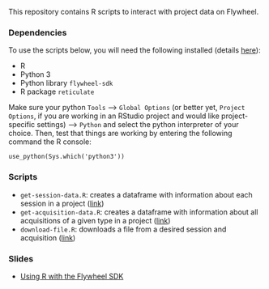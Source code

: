 
This repository contains R scripts to interact with project data on Flywheel. 

### Dependencies

To use the scripts below, you will need the following installed (details [here](https://flywheel-io.gitlab.io/product/backend/sdk/branches/master/python/python_sdk_with_r.html)):

- R
- Python 3
- Python library `flywheel-sdk`
- R package `reticulate`
 
Make sure your python `Tools` --> `Global Options` (or better yet, `Project Options`, if you are working in an RStudio project and would like project-specific settings) --> `Python` and select the python interpreter of your choice. Then, test that things are working by entering the following command the R console:

`use_python(Sys.which('python3'))`

### Scripts

- `get-session-data.R`: creates a dataframe with information about each session in a project ([link](https://github.com/shelbybachman/flywheel/blob/main/scripts/get-session-data.R))
- `get-acquisition-data.R`: creates a dataframe with information about all acquisitions of a given type in a project ([link](https://github.com/shelbybachman/flywheel/blob/main/scripts/get-acquisition-data.R))
- `download-file.R`: downloads a file from a desired session and acquisition ([link](https://github.com/shelbybachman/flywheel/blob/main/scripts/download-file.R))

### Slides

- [Using R with the Flywheel SDK](https://github.com/shelbybachman/flywheel/blob/main/slides/intro-to-sdk.pdf)
